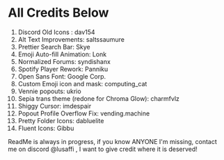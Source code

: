 # All Credits Below

1. Discord Old Icons : dav154
2. Alt Text Improvements: saltssaumure
3. Prettier Search Bar: Skye
4. Emoji Auto-fill Animation: Lonk
5. Normalized Forums: syndishanx
6. Spotify Player Rework: Panniku
7. Open Sans Font: Google Corp.
8. Custom Emoji icon and mask: computing_cat
9. Vennie popouts: ukrio
10. Sepia trans theme (redone for Chroma Glow): charmfvlz
11. Shiggy Cursor: imdespair
12. Popout Profile Overflow Fix: vending.machine
13. Pretty Folder Icons: dabluelite
14. Fluent Icons: Gibbu


ReadMe is always in progress, if you know ANYONE I'm missing, contact me on discord @lusaffi , I want to give credit where it is deserved!